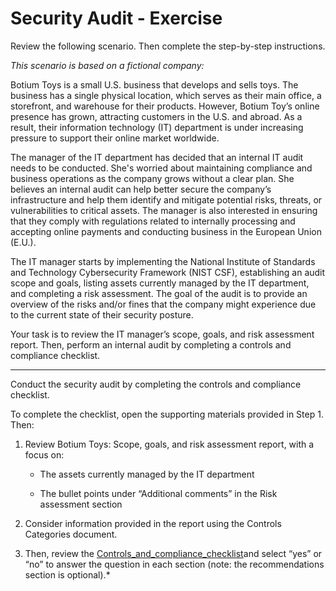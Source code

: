 # Security Audit - Exercise

Review the following scenario. Then complete the step-by-step instructions.

_This scenario is based on a fictional company:_

Botium Toys is a small U.S. business that develops and sells toys. The business has a single physical location, which serves as their main office, a storefront, and warehouse for their products. However, Botium Toy’s online presence has grown, attracting customers in the U.S. and abroad. As a result, their information technology (IT) department is under increasing pressure to support their online market worldwide.

The manager of the IT department has decided that an internal IT audit needs to be conducted. She's worried about maintaining compliance and business operations as the company grows without a clear plan. She believes an internal audit can help better secure the company’s infrastructure and help them identify and mitigate potential risks, threats, or vulnerabilities to critical assets. The manager is also interested in ensuring that they comply with regulations related to internally processing and accepting online payments and conducting business in the European Union (E.U.).

The IT manager starts by implementing the National Institute of Standards and Technology Cybersecurity Framework (NIST CSF), establishing an audit scope and goals, listing assets currently managed by the IT department, and completing a risk assessment. The goal of the audit is to provide an overview of the risks and/or fines that the company might experience due to the current state of their security posture.

Your task is to review the IT manager’s scope, goals, and risk assessment report. Then, perform an internal audit by completing a controls and compliance checklist.

---

Conduct the security audit by completing the controls and compliance checklist.

To complete the checklist, open the supporting materials provided in Step 1. Then:

1. Review Botium Toys: Scope, goals, and risk assessment report, with a focus on:

   - The assets currently managed by the IT department

   - The bullet points under “Additional comments” in the Risk assessment section

2. Consider information provided in the report using the Controls Categories document.

3. Then, review the [Controls_and_compliance_checklist]()and select “yes” or “no” to answer the question in each section (note: the recommendations section is optional).\*

